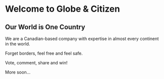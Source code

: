# Welcome to Globe & Citizen

## Our World is One Country

We are a Canadian-based company with expertise in almost every continent in the world.

Forget borders, feel free and feel safe.

Vote, comment, share and win!

More soon...
